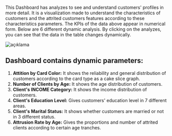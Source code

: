 This Dashboard has analyzes to see and understand customers' profiles in more detail. It is a visualization made to understand the characteristics of customers and the attrited customers features according to these characteristics parameters. The KPIs of the data above appear in numerical form. Below are 6 different dynamic analysis. By clicking on the analyzes, you can see that the data in the table changes dynamically.

<img src="https://imgyukle.com/f/2023/03/02/Qa3cvj.png" alt="açıklama">


<h2>Dashboard contains dynamic parameters:</h2>
<ol>
  <li><strong>Attition by Card Color:</strong> It shows the reliability and general distribution of customers according to the card type as a cake slice graph.</li>
  <li><strong>Number of Clients by Age:</strong> It shows the age distribution of customers.</li>
  <li><strong>Client's INCOME Category:</strong> It shows  the income distribution of customers.</li>
  <li><strong>Client's Education Level:</strong> Gives customers' education level in 7 different areas.</li>
  <li><strong>Client's Marital Status:</strong> It shows  whether customers are married or not in 3 different status.</li>
  <li><strong>Attrusion Rate by Age:</strong> Gives the proportions and number of attrited clients according to certain age tranches.</li>
</ol>



